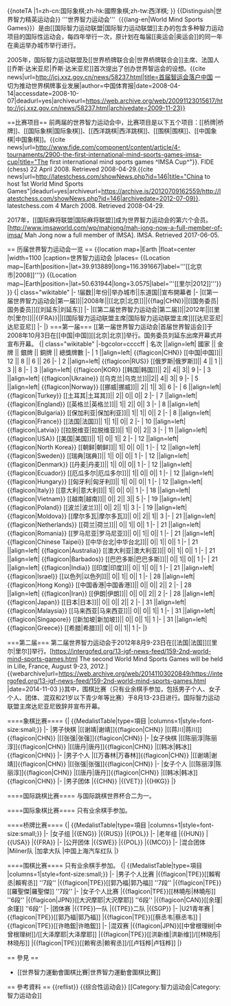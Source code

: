 {{noteTA
|1=zh-cn:国际象棋;zh-hk:國際象棋;zh-tw:西洋棋;
}}
{{Distinguish|世界智力精英运动会}}
'''世界智力运动会'''（{{lang-en|World Mind Sports Games}}）是由[[国际智力运动联盟|国际智力运动联盟]]主办的包含多种智力运动项目的国际性运动会，每四年举行一次，原计划在每届[[奥运会|奥运会]]的同一年在奥运举办城市举行进行。

2005年，国际智力运动联盟及[[世界桥牌联合会|世界桥牌联合会]]主席、法国人[[乔斯·达米亚尼|乔斯·达米亚尼]]首次提出了创办世界智运会的设想。<ref>{{cite news|url=http://jcj.xxz.gov.cn/news/58237.html|title=首届智运会落户中国 一切为推动世界棋牌事业发展|author=中国体育报|date=2008-04-14|accessdate=2008-10-07|deadurl=yes|archiveurl=https://web.archive.org/web/20091123015617/http://jcj.xxz.gov.cn/news/58237.html|archivedate=2009-11-23}}</ref>

==比赛项目==
前两届的世界智力运动会中，比赛项目是以下五个项目：[[桥牌|桥牌]]、[[国际象棋|国际象棋]]、[[西洋跳棋|西洋跳棋]]、[[围棋|围棋]]、[[中国象棋|中国象棋]]。<ref>{{cite news|url=http://www.fide.com/component/content/article/4-tournaments/2900-the-first-international-mind-sports-games-imsa-cup|title="The first international mind sports games ^IMSA Cup^"}}. FIDE (chess) 22 April 2008. Retrieved 2008-04-29.</ref><ref>{{cite news|url=http://latestchess.com/showNews.php?id=146|title="China to host 1st World Mind Sports Games"|deadurl=yes|archiveurl=https://archive.is/20120709162559/http://latestchess.com/showNews.php?id=146|archivedate=2012-07-09}}. latestchess.com 4 March 2008. Retrieved 2008-04-29.</ref>

2017年，[[国际麻将联盟|国际麻将联盟]]成为世界智力运动会的第六个会员。<ref>[http://www.imsaworld.com/wp/mahjong/mah-jong-now-a-full-member-of-imsa/ Mah Jong now a full member of IMSA]. IMSA. Retrieved 2017-06-05.</ref>


== 历届世界智力运动会一览 ==
{{location map+|Earth
|float=center
|width=1100
|caption=世界智力运动会
|places=
{{Location map~|Earth|position=|lat=39.913889|long=116.391667|label='''[[北京市|2008]]'''}}
{{Location map~|Earth|position=|lat=50.631944|long=3.0575|label='''[[里尔|2012]]'''}}
}}
{| class="wikitable"
|-
!届数||年份||举办城市||东道国||宣布開幕者
|-
|[[第一届世界智力运动会|第一届]]||2008年||[[北京|北京]]||{{flag|CHN}}||[[国务委员|国务委员]][[刘延东|刘延东]]
|-
|[[第二届世界智力运动会|第二届]]||2012年||[[里尔|里尔]]||{{FRA}}||[[国际智力运动联盟主席|国际智力运动联盟主席]][[达尼亚尼|达尼亚尼]]
|-
|}
===第一届===
[[第一届世界智力运动会|首届世界智运会]]于2008年10月3日在[[中国|中国]][[北京|北京]]举行。国务委员刘延东出席开幕式并宣布开幕。
{| class="wikitable"
|-bgcolor=ccccff
| 名次 ||align=left| 國家 || 金牌 || 銀牌 || 銅牌 || 總獎牌數
|-
| 1 ||align=left| {{flagicon|CHN}} [[中国|中国]]|| 12 || 8 || 6 || 26
|-
| 2 ||align=left| {{flagicon|RUS}} [[俄罗斯|俄罗斯]]|| 4 || 1 || 3 || 8
|-
| 3 ||align=left| {{flagicon|KOR}} [[韩国|韩国]]|| 2|| 4|| 3|| 9
|-
| 3 ||align=left| {{flagicon|Ukraine}} [[乌克兰|乌克兰]]||2|| 4|| 3|| 9
|-
| 5 ||align=left| {{flagicon|Norway}} [[挪威|挪威]]|| 2|| 1|| 3|| 6
|-
| 6 ||align=left| {{flagicon|Turkey}} [[土耳其|土耳其]]|| 2|| 0|| 0|| 2
|-
| 7 ||align=left| {{flagicon|England}} [[英格兰|英格兰]]|| 1|| 2|| 0|| 3
|-
| 8 ||align=left| {{flagicon|Bulgaria}} [[保加利亚|保加利亚]]|| 1|| 1|| 0|| 2
|-
| 8 ||align=left| {{flagicon|France}} [[法国|法国]]|| 1|| 1|| 0|| 2
|-
| 10 ||align=left| {{flagicon|Latvia}} [[拉脱维亚|拉脱维亚]]|| 1|| 0|| 2|| 3
|-
| 11 ||align=left| {{flagicon|USA}} [[美国|美国]]|| 1|| 0|| 1|| 2
|-
| 12 ||align=left| {{flagicon|North Korea}} [[朝鲜|朝鲜]]|| 1|| 0|| 0|| 1
|-
| 12 ||align=left| {{flagicon|Sweden}} [[瑞典|瑞典]]|| 1|| 0|| 0|| 1
|-
| 12 ||align=left| {{flagicon|Denmark}} [[丹麦|丹麦]]|| 1|| 0|| 0|| 1
|-
| 12 ||align=left| {{flagicon|Ecuador}} [[厄瓜多尔|厄瓜多尔]]|| 1|| 0|| 0|| 1
|-
| 12 ||align=left| {{flagicon|Hungary}} [[匈牙利|匈牙利]]|| 1|| 0|| 0|| 1
|-
| 12 ||align=left| {{flagicon|Italy}} [[意大利|意大利]]|| 1|| 0|| 0|| 1
|-
| 18 ||align=left| {{flagicon|Vietnam}} [[越南|越南]]|| 0|| 2|| 3|| 5
|-
| 19 ||align=left| {{flagicon|Poland}} [[波兰|波兰]]|| 0|| 2|| 1|| 3
|-
| 19 ||align=left| {{flagicon|Moldova}} [[摩尔多瓦|摩尔多瓦]]|| 0|| 2|| 1|| 3
|-
| 21 ||align=left| {{flagicon|Netherlands}} [[荷兰|荷兰]]|| 0|| 1|| 0|| 1
|-
| 21 ||align=left| {{flagicon|Romania}} [[罗马尼亚|罗马尼亚]]|| 0|| 1|| 0|| 1
|-
| 21 ||align=left| {{flagicon|Chinese Taipei}} [[中华台北|中华台北]]|| 0|| 1|| 0|| 1
|-
| 21 ||align=left| {{flagicon|Australia}} [[澳大利亚|澳大利亚]]|| 0|| 1|| 0|| 1
|-
| 21 ||align=left| {{flagicon|Barbados}} [[巴巴多斯|巴巴多斯]]|| 0|| 1|| 0|| 1
|-
| 21 ||align=left| {{flagicon|India}} [[印度|印度]]|| 0|| 1|| 0|| 1
|-
| 21 ||align=left| {{flagicon|Israel}} [[以色列|以色列]]|| 0|| 1|| 0|| 1
|-
| 28 ||align=left| {{flagicon|Hong Kong}} [[中国香港|中国香港]]|| 0|| 0|| 2|| 2
|-
| 28 ||align=left| {{flagicon|Iran}} [[伊朗|伊朗]]|| 0|| 0|| 2|| 2
|-
| 28 ||align=left| {{flagicon|Japan}} [[日本|日本]]|| 0|| 0|| 2|| 2
|-
| 31 ||align=left| {{flagicon|Malaysia}} [[马来西亚|马来西亚]]|| 0|| 0|| 1|| 1
|-
| 31 ||align=left| {{flagicon|Singapore}} [[新加坡|新加坡]]|| 0|| 0|| 1|| 1
|-
| 31 ||align=left| {{flagicon|Greece}} [[希腊|希腊]]|| 0|| 0|| 1|| 1
|-
|}

===第二届===
第二届世界智力运动会于2012年8月9-23日在[[法国|法国]][[里尔|里尔]]举行。<ref>[https://intergofed.org/13-igf-news-feed/159-2nd-world-mind-sports-games.html The second World Mind Sports Games will be held in Lille, France, August 9-23, 2012.] {{webarchive|url=https://web.archive.org/web/20141103020849/https://intergofed.org/13-igf-news-feed/159-2nd-world-mind-sports-games.html |date=2014-11-03 }}</ref>其中，围棋比赛（只有业余棋手参加，包括男子个人、女子个人、团体、混双和21岁以下青少年等比赛）于8月13-23日进行。国际智力运动联盟主席达尼亚尼致辞并宣布开幕。

====象棋比赛====
{| {{MedalistTable|type=項目
|columns=1|style=font-size:small;}}
|-
|男子快棋
|[[谢靖|谢靖]]{{flagicon|CHN}}
|[[蒋川|蒋川]]{{flagicon|CHN}}
|[[张强|张强]]{{flagicon|CHN}}
|-
|女子快棋
|[[陈丽淳|陈丽淳]]{{flagicon|CHN}}
|[[唐丹|唐丹]]{{flagicon|CHN}}
|[[韩冰|韩冰]]{{flagicon|CHN}}
|-
|男子个人
|[[万春林|万春林]]{{flagicon|CHN}}
|[[谢靖|谢靖]]{{flagicon|CHN}}
|[[张强|张强]]{{flagicon|CHN}}
|-
|女子个人
|[[陈丽淳|陈丽淳]]{{flagicon|CHN}}
|[[唐丹|唐丹]]{{flagicon|CHN}}
|[[韩冰|韩冰]]{{flagicon|CHN}}
|-
|男子团体
|{{CHN}}
|{{VET}}
|{{HKG}}
|}

====国际跳棋比赛====
与国际跳棋世界杯合二为一。

====国际象棋比赛====
只有业余棋手参加。

====桥牌比赛====
{| {{MedalistTable|type=項目
|columns=1|style=font-size:small;}}
|-
|女子组
|{{ENG}}
|{{RUS}}
|{{POL}}
|-
|老年组
|{{HUN}}
|{{USA}}
|{{FRA}}
|-
|公开团体
|{{SWE}}
|{{POL}}
|{{MCO}}
|-
|混合团体
|Milner队
|加拿大队
|中国上海汽车红队
|}

====围棋比赛====
只有业余棋手参加。
{| {{MedalistTable|type=項目
|columns=1|style=font-size:small;}}
|-
|男子个人比赛
|{{flagicon|TPE}}[[賴宥丞|賴宥丞]] ''7段''
|{{flagicon|TPE}}[[郭乃福|郭乃福]] ''7段''
|{{flagicon|TPE}}[[羅聖傑|羅聖傑]] ''7段''
|-
|女子个人比赛
|{{flagicon|TPE}}[[林曉彤|林曉彤]] ''6段''
|{{flagicon|JPN}}[[大沢摩耶|大沢摩耶]] ''6段''
|{{flagicon|CAN}}[[余瑾|余瑾]] ''6段''
|-
|团体赛
|{{TPE}}一队
|{{TPE}}二队
|{{SGP}}
|-
|U21青年赛
|{{flagicon|TPE}}[[郭乃福|郭乃福]]
|{{flagicon|TPE}}[[蔡丞韦|蔡丞韦]]
|{{flagicon|TPE}}[[许皓鋐|许皓鋐]]
|-
|混双赛
|{{flagicon|JPN}}[[中曾根理树|中曾根理树]]/[[大泽摩耶|大泽摩耶]]
|{{flagicon|TPE}}[[洪新维|洪新维]]/[[林晓彤|林晓彤]]
|{{flagicon|TPE}}[[赖宥丞|赖宥丞]]/[[卢钰桦|卢钰桦]]
|}

== 參見 ==
* [[世界智力運動會圍棋比賽|世界智力運動會圍棋比賽]]

== 參考資料 ==
{{reflist}}
{{综合性运动会}}
[[Category:智力运动会|Category:智力运动会]]